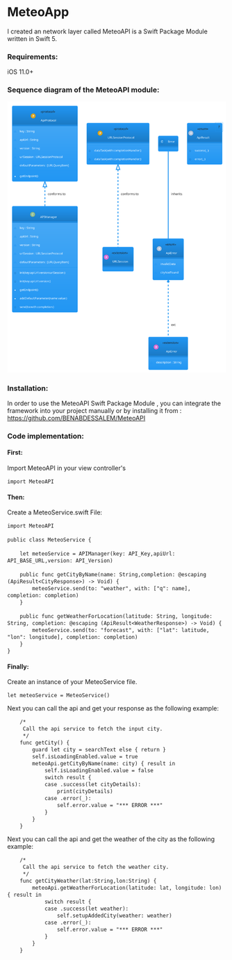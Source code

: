 # MeteoApp

I created an network layer called MeteoAPI is a Swift Package Module written in Swift 5.

### Requirements:
iOS 11.0+

### Sequence diagram of the MeteoAPI module:
![alt text](https://raw.githubusercontent.com/BENABDESSALEM/MeteoApp_MVVM-C/master/MeteoApp/Sequence_diagram.svg)

### Installation:
In order to use the MeteoAPI Swift Package Module , you can integrate the framework into your project manually or by installing it from :
https://github.com/BENABDESSALEM/MeteoAPI

### Code implementation:

#### First:

Import MeteoAPI in your view controller's
```
import MeteoAPI
```

#### Then:

Create a MeteoService.swift File:
```
import MeteoAPI

public class MeteoService {
    
    let meteoService = APIManager(key: API_Key,apiUrl: API_BASE_URL,version: API_Version)
    
    public func getCityByName(name: String,completion: @escaping (ApiResult<CityResponse>) -> Void) {
        meteoService.send(to: "weather", with: ["q": name], completion: completion)
    }
    
    public func getWeatherForLocation(latitude: String, longitude: String, completion: @escaping (ApiResult<WeatherResponse>) -> Void) {
        meteoService.send(to: "forecast", with: ["lat": latitude, "lon": longitude], completion: completion)
    }
}

```
#### Finally:

Create an instance of your MeteoService file.

```
let meteoService = MeteoService()
```
Next you can call the api and get your response as the following example:

```
    /*
     Call the api service to fetch the input city.
     */
    func getCity() {
        guard let city = searchText else { return }
        self.isLoadingEnabled.value = true
        meteoApi.getCityByName(name: city) { result in
            self.isLoadingEnabled.value = false
            switch result {
            case .success(let cityDetails):
                print(cityDetails)
            case .error(_):
                self.error.value = "*** ERROR ***"
            }
        }
    }
```
Next you can call the api and get the weather of the city as the following example:

```
    /*
     Call the api service to fetch the weather city.
     */
    func getCityWeather(lat:String,lon:String) {
        meteoApi.getWeatherForLocation(latitude: lat, longitude: lon) { result in
            switch result {
            case .success(let weather):
                self.setupAddedCity(weather: weather)
            case .error(_):
                self.error.value = "*** ERROR ***"
            }
        }
    }

```
